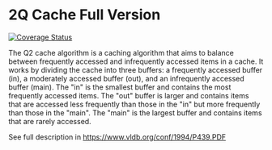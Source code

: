 # 2Q Cache Full Version

[![Coverage Status](https://coveralls.io/repos/github/sokil/php-2q/badge.svg?branch=main)](https://coveralls.io/github/sokil/php-2q?branch=main)

The Q2 cache algorithm is a caching algorithm that aims to balance between frequently accessed
and infrequently accessed items in a cache. It works by dividing the cache into three buffers:
a frequently accessed buffer (in), a moderately accessed buffer (out), and an infrequently accessed buffer (main).
The "in" is the smallest buffer and contains the most frequently accessed items.
The "out" buffer is larger and contains items that are accessed less frequently than those in the "in"
but more frequently than those in the "main".
The "main" is the largest buffer and contains items that are rarely accessed.

See full description in https://www.vldb.org/conf/1994/P439.PDF

